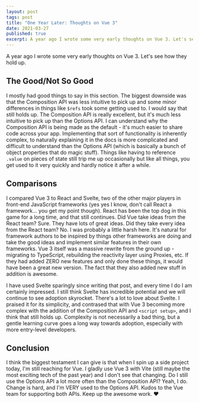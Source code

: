 ```yaml
---
layout: post
tags: post
title: "One Year Later: Thoughts on Vue 3"
date: 2021-03-27
published: true
excerpt: A year ago I wrote some very early thoughts on Vue 3. Let's see how they hold up.
---
```


A year ago I wrote some very early thoughts on Vue 3. Let's see how they hold up.

## The Good/Not So Good

I mostly had good things to say in this section. The biggest downside was that the Composition API was less intuitive to pick up and some minor differences in things like `$refs` took some getting used to. I would say that still holds up. The Composition API is really excellent, but it's much less intuitive to pick up than the Options API. I can understand why the Composition API is being made as the default - it's much easier to share code across your app. Implementing that sort of functionality is inherently complex, to naturally explaining it in the docs is more complicated and difficult to understand than the Options API (which is basically a bunch of object properties that do magic stuff). Things like having to reference `.value` on pieces of state still trip me up occasionally but like all things, you get used to it very quickly and hardly notice it after a while.

## Comparisons

I compared Vue 3 to React and Svelte, two of the other major players in front-end JavaScript frameworks (yes yes I know, don't call React a framework... you get my point though). React has been the top dog in this game for a long time, and that still continues. Did Vue take ideas from the React team? Sure. They have lots of great ideas. Did they take every idea from the React team? No. I was probably a little harsh here. It's natural for framework authors to be inspired by things other frameworks are doing and take the good ideas and implement similar features in their own frameworks. Vue 3 itself was a massive rewrite from the ground up - migrating to TypeScript, rebuilding the reactivity layer using Proxies, etc. If they had added ZERO new features and only done these things, it would have been a great new version. The fact that they also added new stuff in addition is awesome.

I have used Svelte sparingly since writing that post, and every time I do I am certainly impressed. I still think Svelte has incredible potential and we will continue to see adoption skyrocket. There's a lot to love about Svelte. I praised it for its simplicity, and contrased that with Vue 3 becoming more complex with the addition of the Composition API and `<script setup>`, and I think that still holds up. Complexity is not necessarily a bad thing, but a gentle learning curve goes a long way towards adoption, especially with more entry-level developers.

## Conclusion

I think the biggest testament I can give is that when I spin up a side project today, I'm still reaching for Vue. I gladly use Vue 3 with Vite (still maybe the most exciting tech of the past year) and I don't see that changing. Do I still use the Options API a lot more often than the Composition API? Yeah, I do. Change is hard, and I'm VERY used to the Options API. Kudos to the Vue team for supporting both APIs. Keep up the awesome work. ♥️
